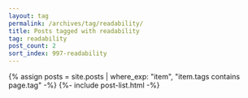 ```yaml
---
layout: tag
permalink: /archives/tag/readability/
title: Posts tagged with readability
tag: readability
post_count: 2
sort_index: 997-readability
---
```

{% assign posts = site.posts | where_exp: "item", "item.tags contains page.tag" -%}
{%- include post-list.html -%}
